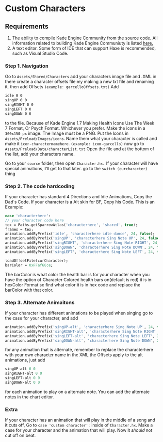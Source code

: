 # Custom Characters

## Requirements
1. The ability to compile Kade Engine Community from the source code. All information related to building Kade Engine Communiuty is listed [here.](https://therealjake12.github.io/Kade-Engine-Community/building)
2. A text editor. Some form of IDE that can support Haxe is recommended, such as Visual Studio Code.



### Step 1. Navigation

Go to ``Assets/Shared/Characters``
add your characters image file and .XML in there
create a character offsets file my making a new txt file and renaming it. then add Offsets ``(example: garcelloOffsets.txt)``
Add 
```txt
idle 0 0
singUP 0 0
singRIGHT 0 0
singLEFT 0 0
singDOWN 0 0
```
to the file.
Because of Kade Engine 1.7 Making Health Icons Use The Week 7 Format, Or Psych Format. Whichever you prefer.
Make the icons in a ``300x150 px`` image. The Image must be a PNG. Put the Icons in ``Assets/Preload/Images/icons``.
Name them what your character is called and make it ``icon-characternamehere``. ``(example: icon-garcello)``
now go to ``Assets/Preload/Data/characterList.txt``
Open the file and at the bottom of the list, add your characters name.

Go to your `source` folder, then open ``Character.hx.``
If your character will have special animations, I'll get to that later.
go to the ``switch (curcharacter)`` thing

### Step 2. The code hardcoding

If your character has standard 4 Directions and Idle Animations, Copy the Dad's Code.
If your character is a Alt skin for BF, Copy his Code.
This is an Example:
```haxe
case 'characterhere':
// your character code here
tex = Paths.getSparrowAtlas('characterhere', 'shared', true);
frames = tex;
animation.addByPrefix('idle', 'characterhere idle dance', 24, false);
animation.addByPrefix('singUP', 'characterhere Sing Note UP', 24, false);
animation.addByPrefix('singRIGHT', 'characterhere Sing Note RIGHT', 24, false);
animation.addByPrefix('singDOWN', 'characterhere Sing Note DOWN', 24, false);
animation.addByPrefix('singLEFT', 'characterhere Sing Note LEFT', 24, false);

loadOffsetFile(curCharacter);
barColor = 0xFFaf66ce;
```

The barColor is what color the health bar is for your character when you have the option of Character Colored health bars on(default is red)
it is in hexColor Format so find what color it is in hex code and replace the barColor with that color.

### Step 3. Alternate Animaitons

If your character has different animations to be played when singing
go to the case for your character, and add
```haxe
animation.addByPrefix('singUP-alt', 'characterhere Sing Note UP', 24, false);
animation.addByPrefix('singRIGHT-alt', 'characterhere Sing Note RIGHT', 24, false);
animation.addByPrefix('singLEFT-alt', 'characterhere Sing Note LEFT', 24, false);
animation.addByPrefix('singDOWN-alt', 'characterhere Sing Note DOWN', 24, false);
```
for any animation that is alternate, remember to replace the characterhere with your own character name in the XML
the Offsets apply to the alt animations, just add
```haxe
singUP-alt 0 0
singRIGHT-alt 0 0
singLEFT-alt 0 0
singDOWN-alt 0 0
```
for each animation to play on a alternate note. You can add the alternate notes in the chart editor.

### Extra

If your character has an animation that will play in the middle of a song and it cuts off, Go to ``case 'custom character':`` inside of ``Character.hx``.
Make a case for your character and the animation that will play. Now it *should* not cut off on beat.
